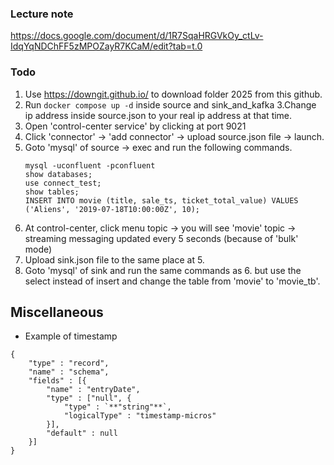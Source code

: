 ### Lecture note
https://docs.google.com/document/d/1R7SqaHRGVkOy_ctLv-IdqYqNDChFF5zMPOZayR7KCaM/edit?tab=t.0

### Todo
1. Use https://downgit.github.io/ to download folder 2025 from this github.
2. Run ```docker compose up -d``` inside source and sink_and_kafka
3.Change ip address inside source.json to your real ip address at that time.
4. Open 'control-center service' by clicking at port 9021
5. Click 'connector' -> 'add connector' -> upload source.json file -> launch.
6. Goto 'mysql' of source -> exec and run the following commands.
   ```
   mysql -uconfluent -pconfluent
   show databases;
   use connect_test;
   show tables;
   INSERT INTO movie (title, sale_ts, ticket_total_value) VALUES ('Aliens', '2019-07-18T10:00:00Z', 10);
   ```
7. At control-center, click menu topic -> you will see 'movie' topic -> streaming messaging updated every 5 seconds (because of 'bulk' mode)
8. Upload sink.json file to the same place at 5.
9. Goto 'mysql' of sink and run the same commands as 6. but use the select instead of insert and change the table from 'movie' to 'movie_tb'.



## Miscellaneous
- Example of timestamp
```
{
    "type" : "record",
    "name" : "schema",
    "fields" : [{
        "name" : "entryDate",
        "type" : ["null", {
            "type" : `**"string"**`,
            "logicalType" : "timestamp-micros"
        }],
        "default" : null
    }]
}
```
